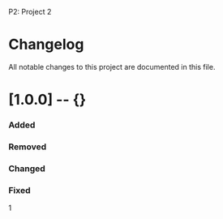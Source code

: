 P2: Project 2

# Changelog
All notable changes to this project are documented in this file.

# [1.0.0] -- {}

### Added

### Removed

### Changed

### Fixed

1